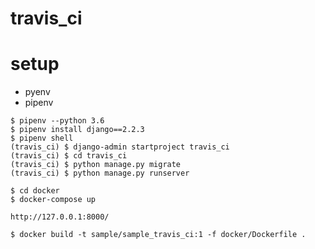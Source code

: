 # travis_ci

# setup
- pyenv
- pipenv

```
$ pipenv --python 3.6
$ pipenv install django==2.2.3
$ pipenv shell
(travis_ci) $ django-admin startproject travis_ci
(travis_ci) $ cd travis_ci
(travis_ci) $ python manage.py migrate
(travis_ci) $ python manage.py runserver
```

```
$ cd docker
$ docker-compose up
```

```
http://127.0.0.1:8000/
```

```
$ docker build -t sample/sample_travis_ci:1 -f docker/Dockerfile .
```